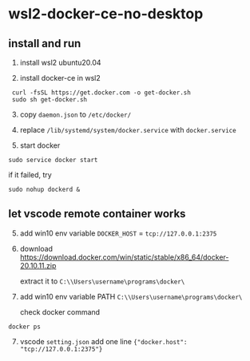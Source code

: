 # wsl2-docker-ce-no-desktop

## install and run
1. install wsl2 ubuntu20.04

2. install docker-ce in wsl2
```
 curl -fsSL https://get.docker.com -o get-docker.sh
 sudo sh get-docker.sh
```

3. copy ```daemon.json``` to ```/etc/docker/```

4. replace ```/lib/systemd/system/docker.service``` with ```docker.service```

5. start docker
```
sudo service docker start
```
if it failed, try

```
sudo nohup dockerd &
```


## let vscode remote container works

5. add win10 env variable ```DOCKER_HOST``` = ```tcp://127.0.0.1:2375```
   
6. download https://download.docker.com/win/static/stable/x86_64/docker-20.10.11.zip 

   extract it to ```C:\\Users\username\programs\docker\```

7. add win10 env variable PATH ```C:\\Users\username\programs\docker\```

   check docker command
```
docker ps
```

7.  vscode ```setting.json``` add one line ```{"docker.host": "tcp://127.0.0.1:2375"}```

